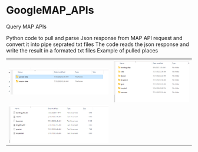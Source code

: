 # GoogleMAP_APIs
Query MAP APIs 

Python code to pull and parse Json response from MAP API request and convert it into pipe seprated txt files 
The code reads the json response and write the result in a formated txt files 
Example of pulled places 
<table>
  <tr><td><img src="Screenshot 2024-01-24 212854.png" /></td>
    <td><img src="Screenshot 2024-01-24 212908.png" /></td></tr>
    <tr><td><img src="Screenshot 2024-01-24 212919.png" /></td></tr>
</table>
